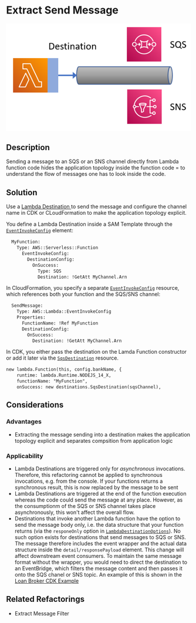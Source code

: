 # Extract Send Message 

![](DestinationToSQS.png)

## Description

Sending a message to an SQS or an SNS channel directly from Lambda function code hides the application topology inside the function code = to understand the flow of messages one has to look inside the code.

## Solution

Use a [Lambda Destination ](https://aws.amazon.com/blogs/compute/introducing-aws-lambda-destinations/) to send the message and configure the channel name in CDK or CLoudFormation to make the application topology explicit.

You define a Lambda Destination inside a SAM Template through the [`EventInvokeConfig`](https://docs.aws.amazon.com/serverless-application-model/latest/developerguide/sam-property-function-eventinvokeconfiguration.html) element:

```
  MyFunction:
    Type: AWS::Serverless::Function
      EventInvokeConfig:
        DestinationConfig:
          OnSuccess:
            Type: SQS
            Destination: !GetAtt MyChannel.Arn
```

In CloudFormation, you specify a separate [`EventInvokeConfig`](https://docs.aws.amazon.com/AWSCloudFormation/latest/UserGuide/aws-resource-lambda-eventinvokeconfig.html) resource, which references both your function and the SQS/SNS channel:

```
  SendMessage:
    Type: AWS::Lambda::EventInvokeConfig
    Properties:
      FunctionName: !Ref MyFunction
      DestinationConfig:
        OnSuccess:
          Destination: !GetAtt MyChannel.Arn
```

In CDK, you either pass the destination on the Lamda Function constructor or add it later via the [`SqsDestination`](https://docs.aws.amazon.com/cdk/api/v2/docs/aws-cdk-lib.aws_lambda_destinations.SqsDestination.html) resource.

```
new lambda.Function(this, config.bankName, {
    runtime: lambda.Runtime.NODEJS_14_X,
    functionName: "MyFunction",
    onSuccess: new destinations.SqsDestination(sqsChannel),
```

## Considerations 

### Advantages
* Extracting the message sending into a destination makes the application topology explicit and separates compsition from application logic

### Applicability
* Lambda Destinations are triggered only for *asynchronous* invocations. Therefore, this refactoring cannot be applied to synchronous invocations, e.g. from the console. If your functions returns a synchronous result, this is now replaced by the message to be sent
* Lambda Destinations are triggered at the end of the function execution whereas the code could send the message at any place. However, as the consumptionm of the SQS or SNS channel takes place asynchronously, this won't affect the overall flow.
* Destinations that invoke another Lambda function have the option to send the message body only, i.e. the data structure that your function returns (via the `responeOnly` option in [`LambdaDestinationOptions`](https://docs.aws.amazon.com/cdk/api/v2/docs/aws-cdk-lib.aws_lambda_destinations.LambdaDestinationOptions.html)). No such option exists for destinations that send messages to SQS or SNS. The message therefore includes the event wrapper and the actual data structure inside the `detail/responsePayload` element. This change will affect downstream event consumers. To maintain the same message format without the wrapper, you would need to direct the destination to an EventBridge, which filters the message content and then passes it onto the SQS chanel or SNS topic. An example of this is shown in the [Loan Broker CDK Example](https://github.com/spac3lord/eip/blob/master/LoanBroker/AwsStepFunctions/PubSub/LoanBrokerPubSub.yml)


## Related Refactorings
* Extract Message Filter
